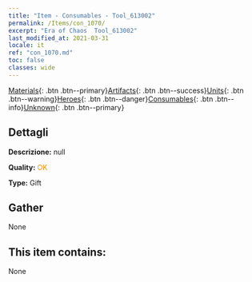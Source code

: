 ```yaml
---
title: "Item - Consumables - Tool_613002"
permalink: /Items/con_1070/
excerpt: "Era of Chaos  Tool_613002"
last_modified_at: 2021-03-31
locale: it
ref: "con_1070.md"
toc: false
classes: wide
---
```

 [Materials](/it/Items/){: .btn .btn--primary}[Artifacts](/it/Items/Artifacts/){: .btn .btn--success}[Units](/it/Items/Units/){: .btn .btn--warning}[Heroes](/it/Items/Heroes/){: .btn .btn--danger}[Consumables](/it/Items/Consumables/){: .btn .btn--info}[Unknown](/it/Items/Unknown/){: .btn .btn--primary}

## Dettagli
 **Descrizione:** null

 **Quality:** <span style="color: #FF8C00">OK</span>

 **Type:** Gift

## Gather

  None

## This item contains:

  None

